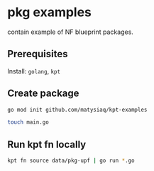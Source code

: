 # pkg examples

contain example of NF blueprint packages.

## Prerequisites

Install: `golang`, `kpt`

## Create package

```bash
go mod init github.com/matysiaq/kpt-examples
```

```bash
touch main.go
```

## Run kpt fn locally

```bash
kpt fn source data/pkg-upf | go run *.go
```
